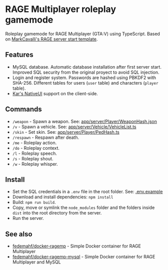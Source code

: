 # RAGE Multiplayer roleplay gamemode
Roleplay gamemode for RAGE Multiplayer (GTA:V) using TypeScript. Based on [MarkCavalli's RAGE server start template](https://github.com/MarkCavalli/rage-server-start-template).

## Features
- MySQL database. Automatic database installation after first server start. Improved SQL security from the original proyect to avoid SQL injection.
- Login and register system. Passwords are hashed using PBKDF2 with SHA-256. Different tables for users (`user` table) and characters (`player` table).
- [Kar's NativeUI](https://github.com/karscopsandrobbers/RAGEMP-NativeUI) support on the client-side.

## Commands
- `/weapon` - Spawn a weapon. See: [app/server/Player/WeaponHash.json](app/server/Player/WeaponHash.json)
- `/v` - Spawn a vehicle. See: [app/server/Vehicle/VehicleList.ts](app/server/Vehicle/VehicleList.ts)
- `/skin` - Set skin. See: [app/server/Player/PedHash.ts](app/server/Player/PedHash.ts)
- `/respawn` - Respawn after death.
- `/me` - Roleplay action.
- `/do` - Roleplay context.
- `/l` - Roleplay speech.
- `/s` - Roleplay shout.
- `/w` - Roleplay whisper.

## Install
- Set the SQL credentials in a `.env` file in the root folder. See: [.env.example](.env.example)
- Download and install dependencies: `npm install`
- Build: `npm run build`.
- Copy, move or symlink the `node_modules` folder and the folders inside `dist` into the root directory from the server.
- Run the server.

## See also
- [fedemahf/docker-ragemp](https://github.com/fedemahf/docker-ragemp) - Simple Docker container for RAGE Multiplayer
- [fedemahf/docker-ragemp-mysql](https://github.com/fedemahf/docker-ragemp-mysql) - Simple Docker container for RAGE Multiplayer and MySQL
